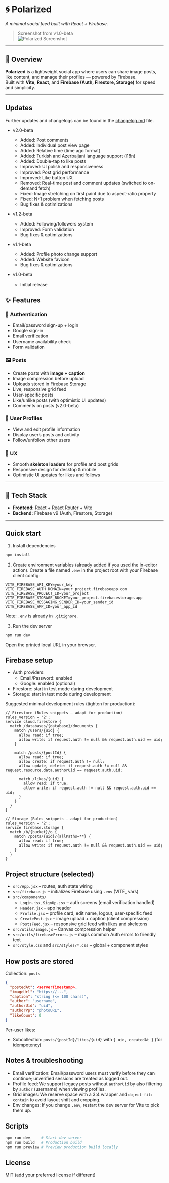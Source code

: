 # 🌀 Polarized
*A minimal social feed built with React + Firebase.*

> Screenshot from v1.0-beta  
> ![Polarized Screenshot](https://github.com/user-attachments/assets/b259b306-75d2-46b0-9bda-eb49698341d3)

---

## 🚀 Overview
**Polarized** is a lightweight social app where users can share image posts, like content, and manage their profiles — powered by Firebase.  
Built with **Vite**, **React**, and **Firebase (Auth, Firestore, Storage)** for speed and simplicity.

---

## Updates

Further updates and changelogs can be found in the [changelog.md](changelog.md) file.

- v2.0-beta
  - Added: Post comments
  - Added: Individual post view page
  - Added: Relative time (time ago format)
  - Added: Turkish and Azerbaijani language support (i18n)
  - Added: Double-tap to like posts
  - Improved: UI polish and responsiveness
  - Improved: Post grid performance
  - Improved: Like button UX
  - Removed: Real-time post and comment updates (switched to on-demand fetch)
  - Fixed: Image stretching on first paint due to aspect-ratio property
  - Fixed: N+1 problem when fetching posts
  - Bug fixes & optimizations

- v1.2-beta
  - Added: Following/followers system
  - Improved: Form validation
  - Bug fixes & optimizations

- v1.1-beta
  - Added: Profile photo change support
  - Added: Website favicon
  - Bug fixes & optimizations

- v1.0-beta
  - Initial release

## ✨ Features

### 🔐 Authentication
- Email/password sign-up + login  
- Google sign-in
- Email verification 
- Username availability check
- Form validation

### 🖼️ Posts
- Create posts with **image + caption** 
- Image compression before upload
- Uploads stored in Firebase Storage
- Live, responsive grid feed
- User-specific posts
- Like/unlike posts (with optimistic UI updates)
- Comments on posts (v2.0-beta)

### 👤 User Profiles
- View and edit profile information
- Display user’s posts and activity
- Follow/unfollow other users

### 💎 UX
- Smooth **skeleton loaders** for profile and post grids  
- Responsive design for desktop & mobile  
- Optimistic UI updates for likes and follows

---

## 🧰 Tech Stack
- **Frontend:** React + React Router + Vite  
- **Backend:** Firebase v9 (Auth, Firestore, Storage)

---

## Quick start
1) Install dependencies
```powershell
npm install
```

2) Create environment variables (already added if you used the in-editor action).
Create a file named `.env` in the project root with your Firebase client config:
```env
VITE_FIREBASE_API_KEY=your_key
VITE_FIREBASE_AUTH_DOMAIN=your_project.firebaseapp.com
VITE_FIREBASE_PROJECT_ID=your_project
VITE_FIREBASE_STORAGE_BUCKET=your_project.firebasestorage.app
VITE_FIREBASE_MESSAGING_SENDER_ID=your_sender_id
VITE_FIREBASE_APP_ID=your_app_id
```
Note: `.env` is already in `.gitignore`.

3) Run the dev server
```powershell
npm run dev
```
Open the printed local URL in your browser.

## Firebase setup
- Auth providers:
  - Email/Password: enabled
  - Google: enabled (optional)
- Firestore: start in test mode during development
- Storage: start in test mode during development

Suggested minimal development rules (tighten for production):
```jsonc
// Firestore (Rules snippets – adapt for production)
rules_version = '2';
service cloud.firestore {
  match /databases/{database}/documents {
    match /users/{uid} {
      allow read: if true;
      allow write: if request.auth != null && request.auth.uid == uid;
    }

    match /posts/{postId} {
      allow read: if true;
      allow create: if request.auth != null;
      allow update, delete: if request.auth != null && request.resource.data.authorUid == request.auth.uid;

      match /likes/{uid} {
        allow read: if true;
        allow write: if request.auth != null && request.auth.uid == uid;
      }
    }
  }
}
```
```jsonc
// Storage (Rules snippets – adapt for production)
rules_version = '2';
service firebase.storage {
  match /b/{bucket}/o {
    match /posts/{uid}/{allPaths=**} {
      allow read: if true;
      allow write: if request.auth != null && request.auth.uid == uid;
    }
  }
}
```

## Project structure (selected)
- `src/App.jsx` – routes, auth state wiring
- `src/firebase.js` – initializes Firebase using `.env` (VITE_ vars)
- `src/components/`
  - `Login.jsx`, `SignUp.jsx` – auth screens (email verification handled)
  - `Header.jsx` – app header
  - `Profile.jsx` – profile card, edit name, logout, user-specific feed
  - `CreatePost.jsx` – image upload + caption (client compression)
  - `PostsFeed.jsx` – responsive grid feed with likes and skeletons
- `src/utils/image.js` – Canvas compression helper
- `src/utils/firebaseErrors.js` – maps common Auth errors to friendly text
- `src/style.css` and `src/styles/*.css` – global + component styles

## How posts are stored
Collection: `posts`
```json
{
  "postedAt": <serverTimestamp>,
  "imageUrl": "https://...",
  "caption": "string (<= 100 chars)",
  "author": "username",
  "authorUid": "uid",
  "authorPp": "photoURL",
  "likeCount": 0
}
```
Per-user likes:
- Subcollection: `posts/{postId}/likes/{uid}` with `{ uid, createdAt }` (for idempotency)

## Notes & troubleshooting
- Email verification: Email/password users must verify before they can continue; unverified sessions are treated as logged out.
- Profile feed: We support legacy posts without `authorUid` by also filtering by `author` (username) when viewing profiles.
- Grid images: We reserve space with a 3:4 wrapper and `object-fit: contain` to avoid layout shift and cropping.
- Env changes: If you change `.env`, restart the dev server for Vite to pick them up.

## Scripts
```powershell
npm run dev     # Start dev server
npm run build   # Production build
npm run preview # Preview production build locally
```

## License
MIT (add your preferred license if different)
